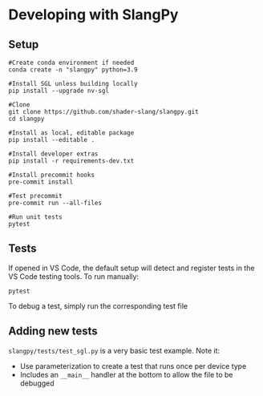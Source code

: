 # Developing with SlangPy

## Setup

```
#Create conda environment if needed
conda create -n "slangpy" python=3.9

#Install SGL unless building locally
pip install --upgrade nv-sgl

#Clone
git clone https://github.com/shader-slang/slangpy.git
cd slangpy

#Install as local, editable package
pip install --editable .

#Install developer extras
pip install -r requirements-dev.txt

#Install precommit hooks
pre-commit install

#Test precommit
pre-commit run --all-files

#Run unit tests
pytest
```

## Tests

If opened in VS Code, the default setup will detect and register tests in the VS Code testing tools. To run manually:

```
pytest
```

To debug a test, simply run the corresponding test file

## Adding new tests

`slangpy/tests/test_sgl.py` is a very basic test example. Note it:
- Use parameterization to create a test that runs once per device type
- Includes an `__main__` handler at the bottom to allow the file to be debugged
